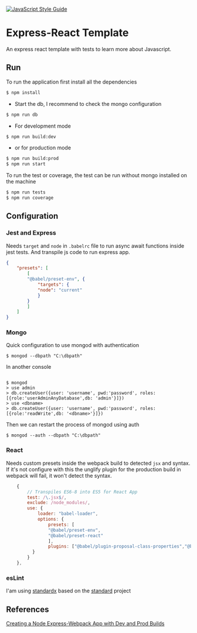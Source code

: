 [![JavaScript Style Guide](https://cdn.rawgit.com/standard/standard/master/badge.svg)](https://github.com/standard/standard)

# Express-React Template
An express react template with tests to learn more about Javascript.

## Run

To run the application first install all the dependencies

```sh
$ npm install
```

* Start the db, I recommend to check the mongo configuration

```sh
$ npm run db
```

* For development mode

```sh
$ npm run build:dev
```

* or for production mode

```sh
$ npm run build:prod
$ npm run start
```

To run the test or coverage, the test can be run without mongo installed on the machine

```sh
$ npm run tests
$ npm run coverage
```

## Configuration

### Jest and Express
Needs `target` and `node` in `.babelrc` file to run async await functions inside jest tests. And transpile js code to run express app.

```json
{
    "presets": [
        [
        "@babel/preset-env", {
            "targets": {
            "node": "current"
            }
        }
        ]
    ]
}
```

### Mongo
Quick configuration to use mongod with authentication

```shell
$ mongod --dbpath "C:\dbpath"
```

In another console

```shell

$ mongod
> use admin
> db.createUser({user: 'username', pwd:'password', roles:[{role:'userAdminAnyDatabase',db: 'admin'}]})
> use <dbname>
> db.createUser({user: 'username', pwd:'password', roles:[{role:'readWrite',db: '<dbname>'}]})
```

Then we can restart the process of mongod using auth

```shell
$ mongod --auth --dbpath "C:\dbpath"
```

### React

Needs custom presets inside the webpack build to detected `jsx` and syntax.
If it's not configure with this the unglify plugin for the production build in webpack will fail, it won't detect the <App /> syntax.

```js
    {
        // Transpiles ES6-8 into ES5 for React App
        test: /\.jsx$/,
        exclude: /node_modules/,
        use: {
            loader: "babel-loader",
            options: {
                presets: [
                "@babel/preset-env",
                "@babel/preset-react"
                ],
                plugins: ["@babel/plugin-proposal-class-properties","@babel/plugin-proposal-export-default-from"]
          }
        }
    },
```
### esLint

I'am using [standardx](https://github.com/standard/standardx) based on the [standard](https://github.com/standard/standard) project

## References
[Creating a Node Express-Webpack App with Dev and Prod Builds](https://medium.com/@binyamin/creating-a-node-express-webpack-app-with-dev-and-prod-builds-a4962ce51334)

